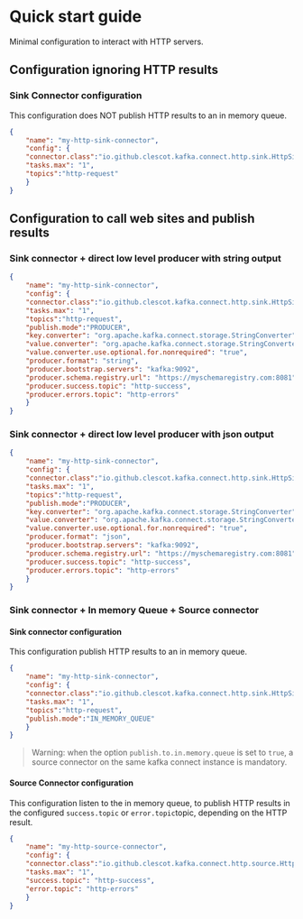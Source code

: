 # Quick start guide

Minimal configuration to interact with HTTP servers.

## Configuration ignoring HTTP results

### Sink Connector configuration

This configuration does NOT publish HTTP results to an in memory queue.

```json 
{
    "name": "my-http-sink-connector",
    "config": {
    "connector.class":"io.github.clescot.kafka.connect.http.sink.HttpSinkConnector",
    "tasks.max": "1",
    "topics":"http-request"
    }
}
```

## Configuration to call web sites and publish results

### Sink connector + direct low level producer with string output

```json 
{
    "name": "my-http-sink-connector",
    "config": {
    "connector.class":"io.github.clescot.kafka.connect.http.sink.HttpSinkConnector",
    "tasks.max": "1",
    "topics":"http-request",
    "publish.mode":"PRODUCER",
    "key.converter": "org.apache.kafka.connect.storage.StringConverter",
    "value.converter": "org.apache.kafka.connect.storage.StringConverter",
    "value.converter.use.optional.for.nonrequired": "true",
    "producer.format": "string",
    "producer.bootstrap.servers": "kafka:9092",
    "producer.schema.registry.url": "https://myschemaregistry.com:8081",
    "producer.success.topic": "http-success",
    "producer.errors.topic": "http-errors"
    }
}
```
### Sink connector + direct low level producer with json output

```json 
{
    "name": "my-http-sink-connector",
    "config": {
    "connector.class":"io.github.clescot.kafka.connect.http.sink.HttpSinkConnector",
    "tasks.max": "1",
    "topics":"http-request",
    "publish.mode":"PRODUCER",
    "key.converter": "org.apache.kafka.connect.storage.StringConverter",
    "value.converter": "org.apache.kafka.connect.storage.StringConverter",
    "value.converter.use.optional.for.nonrequired": "true",
    "producer.format": "json",
    "producer.bootstrap.servers": "kafka:9092",
    "producer.schema.registry.url": "https://myschemaregistry.com:8081",
    "producer.success.topic": "http-success",
    "producer.errors.topic": "http-errors"
    }
}
```


### Sink connector + In memory Queue + Source connector
#### Sink connector configuration

This configuration publish HTTP results to an in memory queue.

```json 
{
    "name": "my-http-sink-connector",
    "config": {
    "connector.class":"io.github.clescot.kafka.connect.http.sink.HttpSinkConnector",
    "tasks.max": "1",
    "topics":"http-request",
    "publish.mode":"IN_MEMORY_QUEUE"
    }
}
```

>Warning: when the option `publish.to.in.memory.queue` is set to `true`, a source connector on the same kafka connect instance is mandatory. 

#### Source Connector configuration

This configuration listen to the in memory queue, to publish HTTP results in the configured `success.topic` or `error.topic`topic,
depending on the HTTP result.

```json 
{
    "name": "my-http-source-connector",
    "config": {
    "connector.class":"io.github.clescot.kafka.connect.http.source.HttpSourceConnector",
    "tasks.max": "1",
    "success.topic": "http-success",
    "error.topic": "http-errors"
    }
}
```